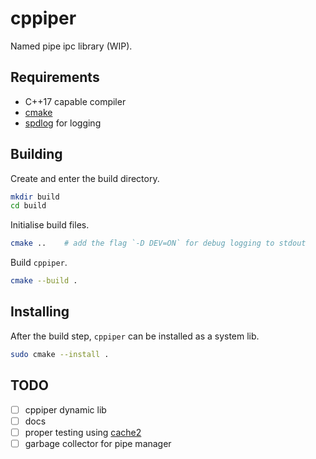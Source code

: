 # cppiper
Named pipe ipc library (WIP).

## Requirements
- C++17 capable compiler
- [cmake](https://cmake.org/)
- [spdlog](https://github.com/gabime/spdlog) for logging

## Building

Create and enter the build directory.

``` sh
mkdir build
cd build
```

Initialise build files.

``` sh
cmake ..    # add the flag `-D DEV=ON` for debug logging to stdout
```

Build `cppiper`.

``` sh
cmake --build .
```

## Installing

After the build step, `cppiper` can be installed as a system lib.

``` sh
sudo cmake --install .
```

## TODO
- [ ] cppiper dynamic lib
- [ ] docs
- [ ] proper testing using [cache2](https://github.com/catchorg/Catch2)
- [ ] garbage collector for pipe manager
